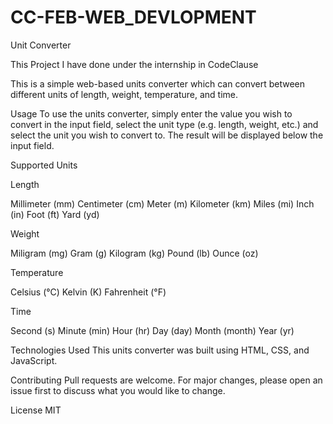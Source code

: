 # CC-FEB-WEB_DEVLOPMENT
Unit Converter

This Project I have done under the internship in CodeClause 

This is a simple web-based units converter which can convert between different units of length, weight, temperature, and time.

Usage
To use the units converter, simply enter the value you wish to convert in the input field, select the unit type (e.g. length, weight, etc.) and select the unit you wish to convert to. The result will be displayed below the input field.

Supported Units

Length

Millimeter (mm)
Centimeter (cm)
Meter (m)
Kilometer (km)
Miles (mi)
Inch (in)
Foot (ft)
Yard (yd)

Weight

Miligram (mg)
Gram (g)
Kilogram (kg)
Pound (lb)
Ounce (oz)

Temperature

Celsius (°C)
Kelvin (K)
Fahrenheit (°F)

Time

Second (s)
Minute (min)
Hour (hr)
Day (day)
Month (month)
Year (yr)

Technologies Used
This units converter was built using HTML, CSS, and JavaScript.

Contributing
Pull requests are welcome. For major changes, please open an issue first to discuss what you would like to change.

License
MIT

